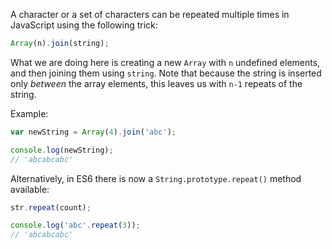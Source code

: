 A character or a set of characters can be repeated multiple times in JavaScript using the following trick:

```javascript
Array(n).join(string);
```

What we are doing here is creating a new `Array` with `n` undefined elements, and then joining them using `string`.
Note that because the string is inserted only _between_ the array elements, this leaves us with `n-1` repeats of the string.

Example:

```javascript
var newString = Array(4).join('abc');

console.log(newString);
// 'abcabcabc'
```

Alternatively, in ES6 there is now a `String.prototype.repeat()` method available:

```javascript
str.repeat(count);

console.log('abc'.repeat(3));
// 'abcabcabc'
```
